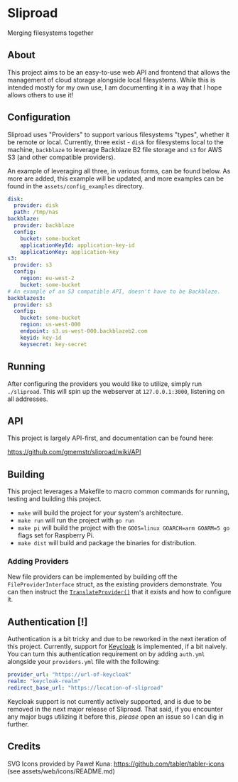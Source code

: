 # Sliproad

Merging filesystems together

## About

This project aims to be an easy-to-use web API and frontend that allows the
management of cloud storage alongside local filesystems. While this is intended 
mostly for my own use, I am documenting it in a way that I hope allows others 
to use it!

## Configuration

Sliproad uses "Providers" to support various filesystems "types", whether it be
remote or local. Currently, three exist - `disk` for filesystems local to the
machine, `backblaze` to leverage Backblaze B2 file storage and `s3` for AWS S3
(and other compatible providers).

An example of leveraging all three, in various forms, can be found below. As 
more are added, this example will be updated, and more examples can be found in
the `assets/config_examples` directory.

```yaml
disk:
  provider: disk
  path: /tmp/nas
backblaze:
  provider: backblaze
  config:
    bucket: some-bucket
    applicationKeyId: application-key-id
    applicationKey: application-key
s3:
  provider: s3
  config:
    region: eu-west-2
    bucket: some-bucket
# An example of an S3 compatible API, doesn't have to be Backblaze.
backblazes3:
  provider: s3
  config:
    bucket: some-bucket
    region: us-west-000
    endpoint: s3.us-west-000.backblazeb2.com
    keyid: key-id
    keysecret: key-secret
```

## Running

After configuring the providers you would like to utilize, simply run 
`./sliproad`. This will spin up the webserver at `127.0.0.1:3000`, listening on
all addresses.

## API

This project is largely API-first, and documentation can be found here:

https://github.com/gmemstr/sliproad/wiki/API

## Building

This project leverages a Makefile to macro common commands for running, testing
and building this project.

 - `make` will build the project for your system's architecture.
 - `make run` will run the project with `go run`
 - `make pi` will build the project with the `GOOS=linux GOARCH=arm GOARM=5 go` flags set for Raspberry Pi.
 - `make dist` will build and package the binaries for distribution.

### Adding Providers

New file providers can be implemented by building off the 
`FileProviderInterface` struct, as the existing providers demonstrate. You can
then instruct the [`TranslateProvider()`](https://github.com/gmemstr/sliproad/blob/master/files/fileutils.go#L8-L21)
that it exists and how to configure it.

## Authentication [!]

Authentication is a bit tricky and due to be reworked in the next iteration of
this project. Currently, support for [Keycloak](https://www.keycloak.org/) is
implemented, if a bit naively. You can turn this authentication requirement on
by adding `auth.yml` alongside your `providers.yml` file with the following:

```yaml
provider_url: "https://url-of-keycloak"
realm: "keycloak-realm"
redirect_base_url: "https://location-of-sliproad"
```

Keycloak support is not currently actively supported, and is due to be removed 
in the next major release of Sliproad. That said, if you encounter any major 
bugs utilizing it before this, _please_ open an issue so I can dig in further.

## Credits

SVG Icons provided by Paweł Kuna: https://github.com/tabler/tabler-icons (see assets/web/icons/README.md)